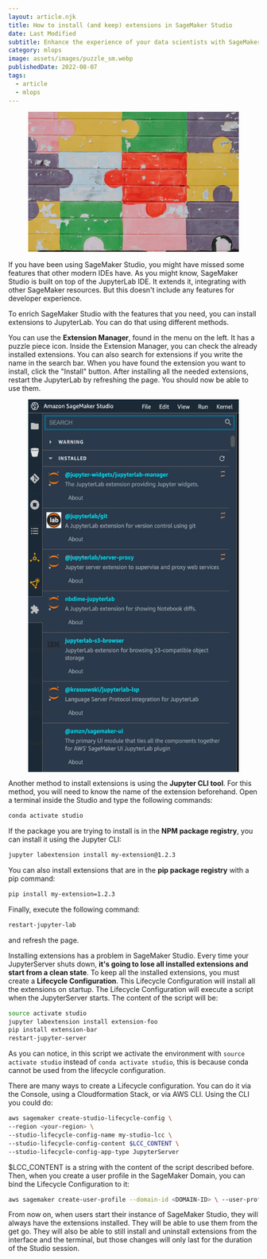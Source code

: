 ```yaml
---
layout: article.njk
title: How to install (and keep) extensions in SageMaker Studio
date: Last Modified
subtitle: Enhance the experience of your data scientists with SageMaker Studio extensions
category: mlops
image: assets/images/puzzle_sm.webp
publishedDate: 2022-08-07
tags:
  - article
  - mlops
---
```


<figure>
<img style="aspect-ratio: 3/2" alt="Puzzle painting" src="assets/images/puzzle.webp" />
</figure>

If you have been using SageMaker Studio, you might have missed some features that other modern IDEs have. As you might know, SageMaker Studio is built on top of the JupyterLab IDE. It extends it, integrating with other SageMaker resources. But this doesn't include any features for developer experience.

To enrich SageMaker Studio with the features that you need, you can install extensions to JupyterLab. You can do that using different methods.

You can use the **Extension Manager**, found in the menu on the left. It has a puzzle piece icon. Inside the Extension Manager, you can check the already installed extensions. You can also search for extensions if you write the name in the search bar. When you have found the extension you want to install, click the "Install" button. After installing all the needed extensions, restart the JupyterLab by refreshing the page. You should now be able to use them.

<figure style="display: flex">
<img alt="SageMaker Studio Extension Manager" src="assets/images/sagemaker_extensions.webp" style="width: 450px; margin: 0 auto" width="450" height="750" />
</figure>

Another method to install extensions is using the **Jupyter CLI tool**. For this method, you will need to know the name of the extension beforehand. Open a terminal inside the Studio and type the following commands:

```bash
conda activate studio
```

If the package you are trying to install is in the **NPM package registry**, you can install it using the Jupyter CLI:

```bash
jupyter labextension install my-extension@1.2.3
```

You can also install extensions that are in the **pip package registry** with a pip command:

```bash
pip install my-extension=1.2.3
```

Finally, execute the following command:

```bash
restart-jupyter-lab
```

and refresh the page.

Installing extensions has a problem in SageMaker Studio. Every time your JupyterServer shuts down, **it's going to lose all installed extensions and start from a clean state**. To keep all the installed extensions, you must create a **Lifecycle Configuration**. This Lifecycle Configuration will install all the extensions on startup. The Lifecycle Configuration will execute a script when the JupyterServer starts. The content of the script will be:

```bash
source activate studio
jupyter labextension install extension-foo
pip install extension-bar
restart-jupyter-server
```

As you can notice, in this script we activate the environment with `source activate studio` instead of `conda activate studio`, this is because conda cannot be used from the lifecycle configuration.

There are many ways to create a Lifecycle configuration. You can do it via the Console, using a Cloudformation Stack, or via AWS CLI. Using the CLI you could do:

```bash
aws sagemaker create-studio-lifecycle-config \
--region <your-region> \
--studio-lifecycle-config-name my-studio-lcc \
--studio-lifecycle-config-content $LCC_CONTENT \
--studio-lifecycle-config-app-type JupyterServer 
```

$LCC_CONTENT is a string with the content of the script described before. Then, when you create a user profile in the SageMaker Domain, you can bind the Lifecycle Configuration to it:

```bash
aws sagemaker create-user-profile --domain-id <DOMAIN-ID> \ --user-profile-name <USER-PROFILE-NAME> \ --region <REGION> \ --user-settings '{ "JupyterServerAppSettings": {   "LifecycleConfigArns":     ["<LIFECYCLE-CONFIGURATION-ARN-LIST>"]   } }'
```

From now on, when users start their instance of SageMaker Studio, they will always have the extensions installed. They will be able to use them from the get go. They will also be able to still install and uninstall extensions from the interface and the terminal, but those changes will only last for the duration of the Studio session.